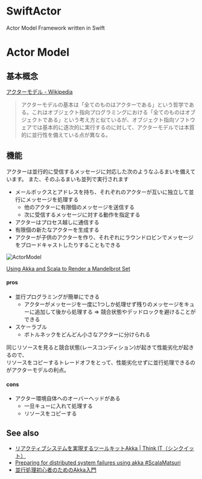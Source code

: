 # SwiftActor
Actor Model Framework written in Swift

# Actor Model

## 基本概念
[アクターモデル - Wikipedia](https://ja.wikipedia.org/wiki/%E3%82%A2%E3%82%AF%E3%82%BF%E3%83%BC%E3%83%A2%E3%83%87%E3%83%AB)
> アクターモデルの基本は「全てのものはアクターである」という哲学である。これはオブジェクト指向プログラミングにおける「全てのものはオブジェクトである」という考え方と似ているが、オブジェクト指向ソフトウェアでは基本的に逐次的に実行するのに対して、アクターモデルでは本質的に並行性を備えている点が異なる。

## 機能
アクターは並行的に受信するメッセージに対応した次のようなふるまいを備えています。
また、そのふるまいも並列で実行されます

- メールボックスとアドレスを持ち、それぞれのアクターが互いに独立して並行にメッセージを処理する
    - 他のアクターに有限個のメッセージを送信する
    - 次に受信するメッセージに対する動作を指定する
- アクターはプロセス越しに通信する
- 有限個の新たなアクターを生成する
- アクターが子供のアクターを作り、それぞれにラウンドロビンでメッセージをブロードキャストしたりすることもできる

![ActorModel](http://blog.scottlogic.com/rdoyle/assets/ActorModel.png)

[Using Akka and Scala to Render a Mandelbrot Set](http://blog.scottlogic.com/2014/08/15/using-akka-and-scala-to-render-a-mandelbrot-set.html)

#### pros
- 並行プログラミングが簡単にできる
    - アクターがメッセージを一度に1つしか処理せず残りのメッセージをキューに追加して後から処理する => 競合状態やデッドロックを避けることができる
- スケーラブル
    - ボトルネックをどんどん小さなアクターに分けられる

同じリソースを見ると競合状態(レースコンディション)が起きて性能劣化が起きるので、  
リソースをコピーするトレードオフをとって、性能劣化せずに並行処理できるのがアクターモデルの利点。

#### cons
- アクター環境自体へのオーバーヘッドがある
    - 一旦キューに入れて処理する
    - リソースをコピーする

## See also
- [リアクティブシステムを実現するツールキットAkka | Think IT（シンクイット）](https://thinkit.co.jp/article/11477)
- [Preparing for distributed system failures using akka #ScalaMatsuri](https://www.slideshare.net/yugolf/preparing-for-distributed-system-failures-using-akka-scala-matsuri2017-72575226)
- [並行処理初心者のためのAkka入門](https://www.slideshare.net/sifue/akka-39611889)
